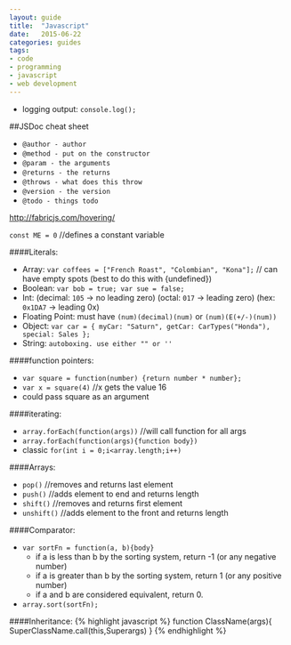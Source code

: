 ```yaml
---
layout: guide
title:  "Javascript"
date:   2015-06-22
categories: guides
tags:
- code
- programming
- javascript
- web development
---
```


* logging output: `console.log();`

##JSDoc cheat sheet
* `@author - author`
* `@method - put on the constructor`
* `@param - the arguments`
* `@returns - the returns`
* `@throws - what does this throw`
* `@version - the version`
* `@todo - things todo`

http://fabricjs.com/hovering/

`const ME = 0` //defines a constant variable

####Literals:
* Array: `var coffees = ["French Roast", "Colombian", "Kona"];` // can have empty spots (best to do this with {undefined})
* Boolean: `var bob = true; var sue = false;`
* Int: (decimal: `105` -> no leading zero) (octal: `017` -> leading zero) (hex: `0x1DA7` -> leading 0x)
* Floating Point: must have `(num)(decimal)(num)` or `(num)(E(+/-)(num))`
* Object: `var car = { myCar: "Saturn", getCar: CarTypes("Honda"), special: Sales };`
* String: `autoboxing. use either "" or ''`

####function pointers:
* `var square = function(number) {return number * number};`
* `var x = square(4)` //x gets the value 16
* could pass square as an argument

####iterating:
* `array.forEach(function(args))`   //will call function for all args
* `array.forEach(function(args){function body})`
* classic `for(int i = 0;i<array.length;i++)`

####Arrays:
* `pop()` //removes and returns last element
* `push()` //adds element to end and returns length
* `shift()` //removes and returns first element
* `unshift()` //adds element to the front and returns length

####Comparator:
* `var sortFn = function(a, b){body}`
    * if a is less than b by the sorting system, return -1 (or any negative number)
    * if a is greater than b by the sorting system, return 1 (or any positive number)
    * if a and b are considered equivalent, return 0.
* `array.sort(sortFn);`

####Inheritance:
{% highlight javascript %}
    function ClassName(args){
        SuperClassName.call(this,Superargs)
    }
{% endhighlight %}
